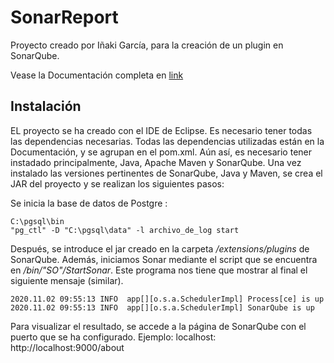 # SonarReport
Proyecto creado por Iñaki García, para la creación de un plugin en SonarQube. 

Vease la Documentación completa en 
[link](https://github.com/iakigarci/SonarReport/blob/master/Documentaci_n_Plugin_Sonar.pdf)

## Instalación

EL proyecto se ha creado con el IDE de Eclipse. Es necesario tener todas las dependencias necesarias. Todas las dependencias utilizadas están en la Documentación, y se agrupan en el pom.xml. Aún así, es necesario tener instadado principalmente, Java, Apache Maven y SonarQube. Una vez instalado las versiones pertinentes de SonarQube, Java y Maven, se crea el JAR del proyecto y se realizan los siguientes pasos:

Se inicia la base de datos de Postgre :
```
C:\pgsql\bin
"pg_ctl" -D "C:\pgsql\data" -l archivo_de_log start
```
Después, se introduce el jar creado en la carpeta _/extensions/plugins_ de SonarQube. Además, iniciamos Sonar mediante el script que se encuentra en _/bin/"SO"/StartSonar_. Este programa nos tiene que mostrar al final el siguiente mensaje (similar). 
```
2020.11.02 09:55:13 INFO  app[][o.s.a.SchedulerImpl] Process[ce] is up
2020.11.02 09:55:13 INFO  app[][o.s.a.SchedulerImpl] SonarQube is up
```

Para visualizar el resultado, se accede a la página de SonarQube con el puerto que se ha configurado. Ejemplo: localhost: http://localhost:9000/about

